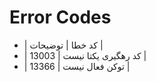 # Error Codes

- | کد خطا | توضیحات           |
- | 13003  | کد رهگیری یکتا نیست |
- | 13366  | توکن فعال نیست   |
